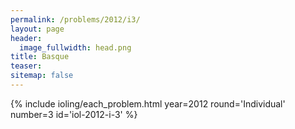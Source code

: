 ```yaml
---
permalink: /problems/2012/i3/
layout: page
header:
  image_fullwidth: head.png
title: Basque
teaser: 
sitemap: false
---
```


{% include ioling/each_problem.html year=2012 round='Individual' number=3 id='iol-2012-i-3' %}